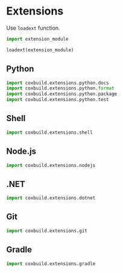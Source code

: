 # Extensions

Use `loadext` function.

```python
import extension_module

loadext(extension_module)
```

## Python

```python
import coxbuild.extensions.python.docs
import coxbuild.extensions.python.format
import coxbuild.extensions.python.package
import coxbuild.extensions.python.test
```

## Shell

```python
import coxbuild.extensions.shell
```

## Node.js

```python
import coxbuild.extensions.nodejs
```

## .NET

```python
import coxbuild.extensions.dotnet
```

## Git

```python
import coxbuild.extensions.git
```

## Gradle

```python
import coxbuild.extensions.gradle
```